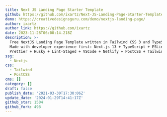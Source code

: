 ```yaml
---
title: Next JS Landing Page Starter Template
github: https://github.com/ixartz/Next-JS-Landing-Page-Starter-Template
demo: https://creativedesignsguru.com/demo/nextjs-landing-page/
author: ixartz
author_link: https://github.com/ixartz
date: 2023-11-28T06:00:14.218Z
description: >-
  Free NextJS Landing Page Template written in Tailwind CSS 3 and TypeScript ️
  Made with developer experience first: Next.js 13 + TypeScript + ESLint +
  Prettier + Husky + Lint-Staged + VSCode + Netlify + PostCSS + Tailwind CSS
ssg:
  - Nextjs
css:
  - Tailwind
  - PostCSS
cms: []
category: []
draft: false
publish_date: '2021-03-30T17:30:06Z'
update_date: '2024-01-29T14:41:17Z'
github_star: 1504
github_fork: 498
---
```

